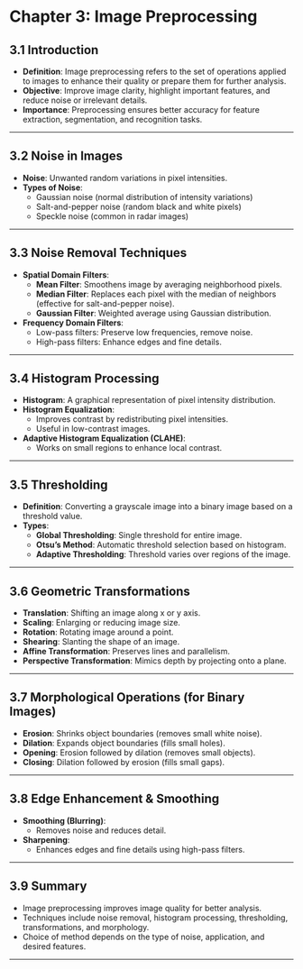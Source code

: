 # Chapter 3: Image Preprocessing

## 3.1 Introduction
- **Definition**: Image preprocessing refers to the set of operations applied to images to enhance their quality or prepare them for further analysis.
- **Objective**: Improve image clarity, highlight important features, and reduce noise or irrelevant details.
- **Importance**: Preprocessing ensures better accuracy for feature extraction, segmentation, and recognition tasks.

---

## 3.2 Noise in Images
- **Noise**: Unwanted random variations in pixel intensities.
- **Types of Noise**:
  - Gaussian noise (normal distribution of intensity variations)
  - Salt-and-pepper noise (random black and white pixels)
  - Speckle noise (common in radar images)

---

## 3.3 Noise Removal Techniques
- **Spatial Domain Filters**:
  - **Mean Filter**: Smoothens image by averaging neighborhood pixels.
  - **Median Filter**: Replaces each pixel with the median of neighbors (effective for salt-and-pepper noise).
  - **Gaussian Filter**: Weighted average using Gaussian distribution.
- **Frequency Domain Filters**:
  - Low-pass filters: Preserve low frequencies, remove noise.
  - High-pass filters: Enhance edges and fine details.

---

## 3.4 Histogram Processing
- **Histogram**: A graphical representation of pixel intensity distribution.
- **Histogram Equalization**:
  - Improves contrast by redistributing pixel intensities.
  - Useful in low-contrast images.
- **Adaptive Histogram Equalization (CLAHE)**:
  - Works on small regions to enhance local contrast.

---

## 3.5 Thresholding
- **Definition**: Converting a grayscale image into a binary image based on a threshold value.
- **Types**:
  - **Global Thresholding**: Single threshold for entire image.
  - **Otsu’s Method**: Automatic threshold selection based on histogram.
  - **Adaptive Thresholding**: Threshold varies over regions of the image.

---

## 3.6 Geometric Transformations
- **Translation**: Shifting an image along x or y axis.
- **Scaling**: Enlarging or reducing image size.
- **Rotation**: Rotating image around a point.
- **Shearing**: Slanting the shape of an image.
- **Affine Transformation**: Preserves lines and parallelism.
- **Perspective Transformation**: Mimics depth by projecting onto a plane.

---

## 3.7 Morphological Operations (for Binary Images)
- **Erosion**: Shrinks object boundaries (removes small white noise).
- **Dilation**: Expands object boundaries (fills small holes).
- **Opening**: Erosion followed by dilation (removes small objects).
- **Closing**: Dilation followed by erosion (fills small gaps).

---

## 3.8 Edge Enhancement & Smoothing
- **Smoothing (Blurring)**:
  - Removes noise and reduces detail.
- **Sharpening**:
  - Enhances edges and fine details using high-pass filters.

---

## 3.9 Summary
- Image preprocessing improves image quality for better analysis.
- Techniques include noise removal, histogram processing, thresholding, transformations, and morphology.
- Choice of method depends on the type of noise, application, and desired features.

---
